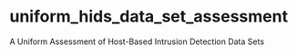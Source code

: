 # uniform_hids_data_set_assessment
A Uniform Assessment of Host-Based Intrusion Detection Data Sets
